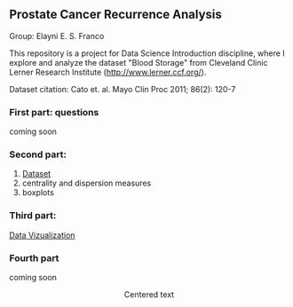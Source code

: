 ## Prostate Cancer Recurrence Analysis
Group: Elayni E. S. Franco


This repository is a project for Data Science Introduction discipline, where I explore and analyze the dataset "Blood Storage" from Cleveland Clinic Lerner Research Institute (http://www.lerner.ccf.org/).

Dataset citation: 
Cato et. al. Mayo Clin Proc 2011; 86(2): 120-7


### First part: questions 

coming soon

### Second part: 
1. [Dataset](https://github.com/elayni/prostate-cancer-recurrence-analysis/blob/main/Dataset/BloodStorage.csv)
2. centrality and dispersion measures
3. boxplots

### Third part:
[Data Vizualization](https://github.com/elayni/prostate-cancer-recurrence-analysis/blob/main/data-visualization.ipynb)

### Fourth part
coming soon
<center>Centered text</center>
